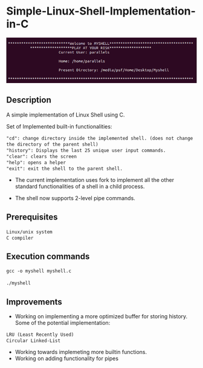 # Simple-Linux-Shell-Implementation-in-C
![](https://github.com/akhilwadhwa22/Simple-Linux-Shell-Implementation-in-C/blob/master/startup_page.png)
## Description
A simple implementation of Linux Shell using C. 

Set of Implemented built-in functionalities:
```
"cd": change directory inside the implemented shell. (does not change the directory of the parent shell)
"history": Displays the last 25 unique user input commands.
"clear": clears the screen
"help": opens a helper
"exit": exit the shell to the parent shell.
```
- The current implementation uses fork to implement all the other standard functionalities of a shell in a child process.

- The shell now supports 2-level pipe commands.

## Prerequisites

```
Linux/unix system
C compiler
```

## Execution commands

```
gcc -o myshell myshell.c

./myshell
```
## Improvements
- Working on implementing a more optimized buffer for storing history. Some of the potential implementation:
```
LRU (Least Recently Used) 
Circular Linked-List
```
- Working towards implemeting more builtin functions.
- Working on adding functionality for pipes
